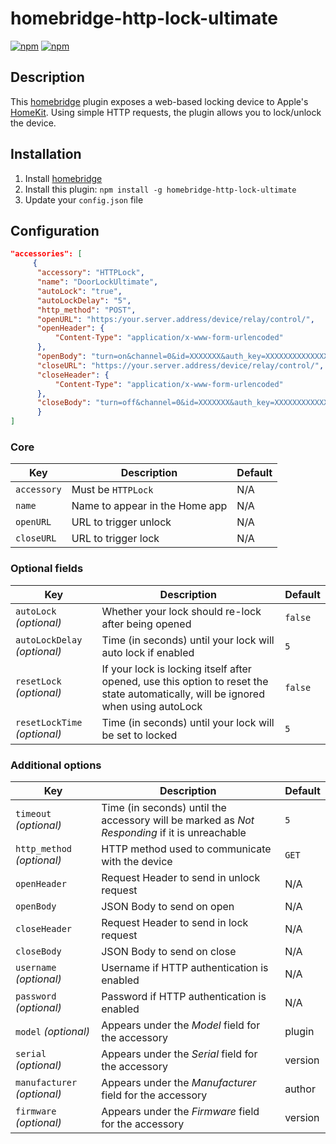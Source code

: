# homebridge-http-lock-ultimate

[![npm](https://img.shields.io/npm/v/homebridge-http-lock-ultimate.svg)](https://www.npmjs.com/package/homebridge-http-lock-ultimate) [![npm](https://img.shields.io/npm/dt/homebridge-http-lock-ultimate.svg)](https://www.npmjs.com/package/homebridge-http-lock-ultimate)

## Description

This [homebridge](https://github.com/nfarina/homebridge) plugin exposes a web-based locking device to Apple's [HomeKit](http://www.apple.com/ios/home/). Using simple HTTP requests, the plugin allows you to lock/unlock the device.

## Installation

1. Install [homebridge](https://github.com/nfarina/homebridge#installation-details)
2. Install this plugin: `npm install -g homebridge-http-lock-ultimate`
3. Update your `config.json` file

## Configuration

```json
"accessories": [
     {
      "accessory": "HTTPLock",
      "name": "DoorLockUltimate",
      "autoLock": "true",
      "autoLockDelay": "5",
      "http_method": "POST",
      "openURL": "https:/your.server.address/device/relay/control/",
      "openHeader": {
          "Content-Type": "application/x-www-form-urlencoded"
      },
      "openBody": "turn=on&channel=0&id=XXXXXXX&auth_key=XXXXXXXXXXXXXXXXXXXXXXXXXXXXXXXXXXXXXXXXXXXXXXXXXXXXXXXXXXXXXXXXXXXXXXXXXXXXXXXXXXXXXXXXXXX",
      "closeURL": "https://your.server.address/device/relay/control/",
      "closeHeader": {
          "Content-Type": "application/x-www-form-urlencoded"
      },
      "closeBody": "turn=off&channel=0&id=XXXXXXX&auth_key=XXXXXXXXXXXXXXXXXXXXXXXXXXXXXXXXXXXXXXXXXXXXXXXXXXXXXXXXXXXXXXXXXXXXXXXXXXXXXXXXXXXXXXXXXXX"
      }
]
```

### Core
| Key | Description | Default |
| --- | --- | --- |
| `accessory` | Must be `HTTPLock` | N/A |
| `name` | Name to appear in the Home app | N/A |
| `openURL` | URL to trigger unlock | N/A |
| `closeURL` | URL to trigger lock | N/A |

### Optional fields
| Key | Description | Default |
| --- | --- | --- |
| `autoLock` _(optional)_ | Whether your lock should re-lock after being opened | `false` |
| `autoLockDelay` _(optional)_ | Time (in seconds) until your lock will auto lock if enabled | `5` |
| `resetLock` _(optional)_ | If your lock is locking itself after opened, use this option to reset the state automatically, will be ignored when using autoLock | `false` |
| `resetLockTime` _(optional)_ | Time (in seconds) until your lock will be set to locked | `5` |

### Additional options
| Key | Description | Default |
| --- | --- | --- |
| `timeout` _(optional)_ | Time (in seconds) until the accessory will be marked as _Not Responding_ if it is unreachable | `5` |
| `http_method` _(optional)_ | HTTP method used to communicate with the device | `GET` |
| `openHeader` | Request Header to send in unlock request | N/A |
| `openBody` | JSON Body to send on open | N/A |
| `closeHeader` | Request Header to send in lock request | N/A |
| `closeBody` | JSON Body to send on close | N/A |
| `username` _(optional)_ | Username if HTTP authentication is enabled | N/A |
| `password` _(optional)_ | Password if HTTP authentication is enabled | N/A |
| `model` _(optional)_ | Appears under the _Model_ field for the accessory | plugin |
| `serial` _(optional)_ | Appears under the _Serial_ field for the accessory | version |
| `manufacturer` _(optional)_ | Appears under the _Manufacturer_ field for the accessory | author |
| `firmware` _(optional)_ | Appears under the _Firmware_ field for the accessory | version |

